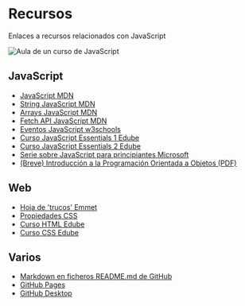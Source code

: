 # Recursos
Enlaces a recursos relacionados con JavaScript

![Aula de un curso de JavaScript](https://fpaniaguajavascript.github.io/recursos/js-image.webp)

## JavaScript
<ul>
  <li><a href='https://developer.mozilla.org/es/docs/Web/JavaScript'>JavaScript MDN</a></li>
  <li><a href='https://developer.mozilla.org/en-US/docs/Web/JavaScript/Reference/Global_Objects/String'>String JavaScript MDN</a></li>
  <li><a href='https://developer.mozilla.org/es/docs/Web/JavaScript/Reference/Global_Objects/Array'>Arrays JavaScript MDN</a></li>
  <li><a href='https://developer.mozilla.org/en-US/docs/Web/API/Fetch_API/Using_Fetch'>Fetch API JavaScript MDN</a></li>
  <li><a href='https://www.w3schools.com/jsref/dom_obj_event.asp'>Eventos JavaScript w3schools</a></li>
  <li><a href='https://edube.org/study/jse1'>Curso JavaScript Essentials 1 Edube</a></li>
  <li><a href='https://edube.org/study/jse2'>Curso JavaScript Essentials 2 Edube</a></li>
  <li><a href='https://learn.microsoft.com/es-es/shows/beginners-series-to-javascript/'>Serie sobre JavaScript para principiantes Microsoft</a></li>
  <li><a href='https://fpaniaguajavascript.github.io/JS-OOP.pdf'>(Breve) Introducción a la Programación Orientada a Objetos (PDF)</a></li>
</ul>

## Web
<ul>
  <li><a href='https://docs.emmet.io/cheat-sheet/'>Hoja de 'trucos' Emmet</a></li>
  <li><a href='https://www.w3schools.com/cssref/index.php'>Propiedades CSS</a></li>
  <li><a href='https://edube.org/study/html-essentials'>Curso HTML Edube</a></li>
  <li><a href='https://edube.org/study/css-essentials'>Curso CSS Edube</a></li>
</ul>

## Varios
<ul>
  <li><a href='https://docs.github.com/en/get-started/writing-on-github/getting-started-with-writing-and-formatting-on-github/basic-writing-and-formatting-syntax'>Markdown en ficheros README.md de GitHub</a></li>
  <li><a href='https://pages.github.com/'>GitHub Pages</a></li>
  <li><a href='https://github.com/apps/desktop'>GitHub Desktop</a></li>
</ul>
